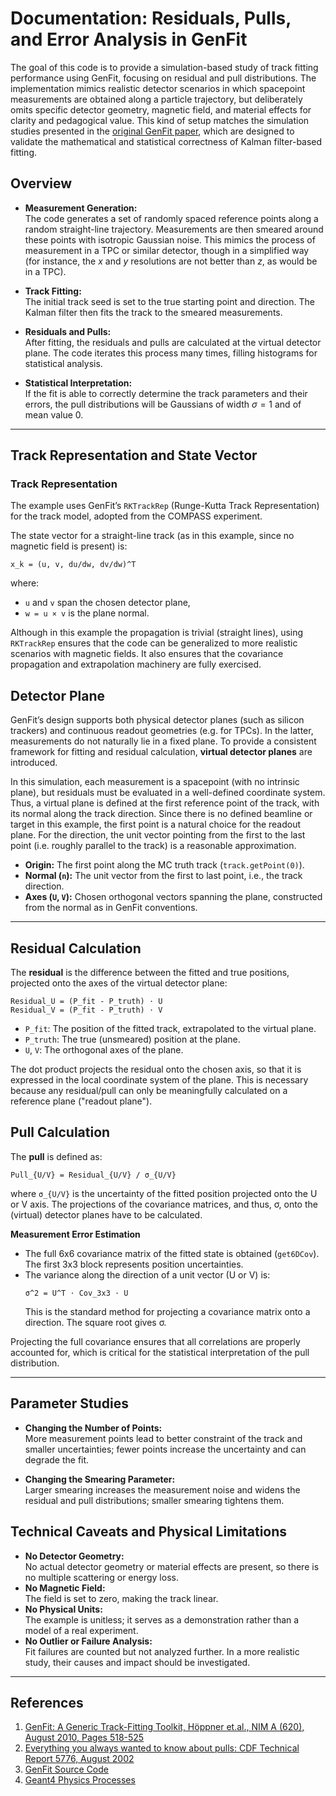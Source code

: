 # Documentation: Residuals, Pulls, and Error Analysis in GenFit

The goal of this code is to provide a simulation-based study of track fitting performance using GenFit, focusing on residual and pull distributions.
The implementation mimics realistic detector scenarios in which spacepoint measurements are obtained along a particle trajectory, but deliberately omits specific detector geometry, magnetic field, and material effects for clarity and pedagogical value.
This kind of setup matches the simulation studies presented in the [original GenFit paper][hoeppner:2010], which are designed to validate the mathematical and statistical correctness of Kalman filter-based fitting.

## **Overview**

- **Measurement Generation:**  
  The code generates a set of randomly spaced reference points along a random straight-line trajectory.
  Measurements are then smeared around these points with isotropic Gaussian noise.
  This mimics the process of measurement in a TPC or similar detector, though in a simplified way (for instance, the $x$ and $y$ resolutions are not better than $z$, as would be in a TPC).

- **Track Fitting:**  
  The initial track seed is set to the true starting point and direction.
  The Kalman filter then fits the track to the smeared measurements.

- **Residuals and Pulls:**  
  After fitting, the residuals and pulls are calculated at the virtual detector plane.
  The code iterates this process many times, filling histograms for statistical analysis.

- **Statistical Interpretation:**  
  If the fit is able to correctly determine the track parameters and their errors, the pull distributions will be Gaussians of width $\sigma=1$ and of mean value 0.

---

## **Track Representation and State Vector**

### **Track Representation**

The example uses GenFit’s `RKTrackRep` (Runge-Kutta Track Representation) for the track model, adopted from the COMPASS experiment.

The state vector for a straight-line track (as in this example, since no magnetic field is present) is:
```
x_k = (u, v, du/dw, dv/dw)^T
```
where:
- `u` and `v` span the chosen detector plane,
- `w = u × v` is the plane normal.

Although in this example the propagation is trivial (straight lines), using `RKTrackRep` ensures that the code can be generalized to more realistic scenarios with magnetic fields.
It also ensures that the covariance propagation and extrapolation machinery are fully exercised.


## **Detector Plane**

GenFit’s design supports both physical detector planes (such as silicon trackers) and continuous readout geometries (e.g. for TPCs).
In the latter, measurements do not naturally lie in a fixed plane.
To provide a consistent framework for fitting and residual calculation, **virtual detector planes** are introduced.

In this simulation, each measurement is a spacepoint (with no intrinsic plane), but residuals must be evaluated in a well-defined coordinate system.
Thus, a virtual plane is defined at the first reference point of the track, with its normal along the track direction.
Since there is no defined beamline or target in this example, the first point is a natural choice for the readout plane.
For the direction, the unit vector pointing from the first to the last point (i.e. roughly parallel to the track) is a reasonable approximation.

- **Origin:** The first point along the MC truth track (`track.getPoint(0)`).
- **Normal (`n`):** The unit vector from the first to last point, i.e., the track direction.
- **Axes (`U`, `V`):** Chosen orthogonal vectors spanning the plane, constructed from the normal as in GenFit conventions.

---

## **Residual Calculation**

The **residual** is the difference between the fitted and true positions, projected onto the axes of the virtual detector plane:
```
Residual_U = (P_fit - P_truth) ⋅ U
Residual_V = (P_fit - P_truth) ⋅ V
```
- `P_fit`: The position of the fitted track, extrapolated to the virtual plane.
- `P_truth`: The true (unsmeared) position at the plane.
- `U`, `V`: The orthogonal axes of the plane.

The dot product projects the residual onto the chosen axis, so that it is expressed in the local coordinate system of the plane.
This is necessary because any residual/pull can only be meaningfully calculated on a reference plane ("readout plane").

## **Pull Calculation**

The **pull** is defined as:
```
Pull_{U/V} = Residual_{U/V} / σ_{U/V}
```
where `σ_{U/V}` is the uncertainty of the fitted position projected onto the U or V axis.
The projections of the covariance matrices, and thus, σ, onto the (virtual) detector planes have to be calculated.

**Measurement Error Estimation**  
- The full 6x6 covariance matrix of the fitted state is obtained (`get6DCov`). The first 3x3 block represents position uncertainties.
- The variance along the direction of a unit vector (U or V) is:
  ```
  σ^2 = U^T ⋅ Cov_3x3 ⋅ U
  ```
  This is the standard method for projecting a covariance matrix onto a direction. The square root gives σ.

Projecting the full covariance ensures that all correlations are properly accounted for, which is critical for the statistical interpretation of the pull distribution.

---

## **Parameter Studies**

- **Changing the Number of Points:**  
  More measurement points lead to better constraint of the track and smaller uncertainties; fewer points increase the uncertainty and can degrade the fit.

- **Changing the Smearing Parameter:**  
  Larger smearing increases the measurement noise and widens the residual and pull distributions; smaller smearing tightens them.


## **Technical Caveats and Physical Limitations**

- **No Detector Geometry:**  
  No actual detector geometry or material effects are present, so there is no multiple scattering or energy loss.
- **No Magnetic Field:**  
  The field is set to zero, making the track linear.
- **No Physical Units:**  
  The example is unitless; it serves as a demonstration rather than a model of a real experiment.
- **No Outlier or Failure Analysis:**  
  Fit failures are counted but not analyzed further. In a more realistic study, their causes and impact should be investigated.

---

## **References**

1. [GenFit: A Generic Track-Fitting Toolkit, Höppner et.al., NIM A (620), August 2010, Pages 518-525][hoeppner:2010]
2. [Everything you always wanted to know about pulls: CDF Technical Report 5776, August 2002][demortier:2002]
3. [GenFit Source Code](https://github.com/GenFit/GenFit)
4. [Geant4 Physics Processes](https://geant4-userdoc.web.cern.ch/UsersGuides/ForApplicationDeveloper/html/TrackingAndPhysics/physicsProcess.html#g4vprocess)

[hoeppner:2010]: https://doi.org/10.1016/j.nima.2010.03.136 "A novel generic framework for track fitting in complex detector systems"
[demortier:2002]: https://hep-physics.rockefeller.edu/luc/technical_reports/cdf5776_pulls.pdf "Everything you always wanted to know about pulls"
